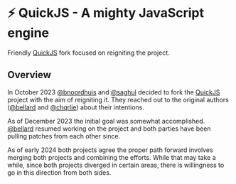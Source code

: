 # ⚡️ QuickJS - A mighty JavaScript engine

Friendly [QuickJS] fork focused on reigniting the project.

## Overview

In October 2023 [@bnoordhuis] and [@saghul] decided to fork the [QuickJS] project with
the aim of reigniting it. They reached out to the original authors ([@bellard] and [@chqrlie])
about their intentions.

As of December 2023 the initial goal was somewhat accomplished. [@bellard] resumed working on
the project and both parties have been pulling patches from each other since.

As of early 2024 both projects agree the proper path forward involves merging both projects
and combining the efforts. While that may take a while, since both projects diverged in certain
areas, there is willingness to go in this direction from both sides.

[QuickJS]: https://bellard.org/quickjs
[@bellard]: https://github.com/bellard
[@bnoordhuis]: https://github.com/bnoordhuis
[@chqrlie]: https://github.com/chqrlie
[@saghul]: https://github.com/saghul
